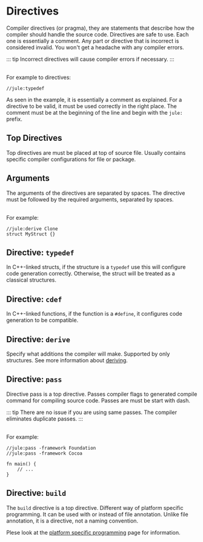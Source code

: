 # Directives
Compiler directives (or pragma), they are statements that describe how the compiler should handle the source code. Directives are safe to use. Each one is essentially a comment. Any part or directive that is incorrect is considered invalid. You won't get a headache with any compiler errors. 

::: tip
Incorrect directives will cause compiler errors if necessary.
:::

\
For example to directives:
```
//jule:typedef
```
As seen in the example, it is essentially a comment as explained. For a directive to be valid, it must be used correctly in the right place. The comment must be at the beginning of the line and begin with the `jule:` prefix.

## Top Directives
Top directives are must be placed at top of source file.
Usually contains specific compiler configurations for file or package.

## Arguments
The arguments of the directives are separated by spaces. The directive must be followed by the required arguments, separated by spaces.

\
For example:
```
//jule:derive Clone
struct MyStruct {}
```

## Directive: `typedef`
In C++-linked structs, if the structure is a `typedef` use this will configure code generation correctly. Otherwise, the struct will be treated as a classical structures.

## Directive: `cdef`
In C++-linked functions, if the function is a `#define`, it configures code generation to be compatible.

## Directive: `derive`
Specify what additions the compiler will make.
Supported by only structures.
See more information about [deriving](/compiler/deriving).

## Directive: `pass`
Directive pass is a top directive.
Passes compiler flags to generated compile command for compiling source code.
Passes are must be start with dash.

::: tip
There are no issue if you are using same passes.
The compiler eliminates duplicate passes.
:::

\
For example:
```
//jule:pass -framework Foundation
//jule:pass -framework Cocoa

fn main() {
    // ...
}
```

## Directive: `build`

The `build` directive is a top directive. Different way of platform specific programming. It can be used with or instead of file annotation. Unlike file annotation, it is a directive, not a naming convention.

Plese look at the [platform specific programming](/compiler/platform-specific-programming) page for information.
